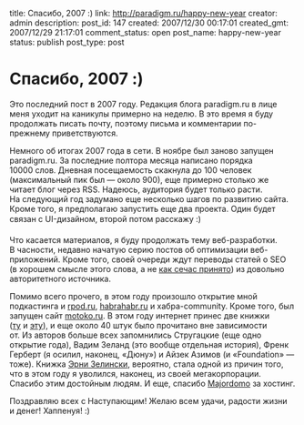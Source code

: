 title: Спасибо, 2007 :)
link: http://paradigm.ru/happy-new-year
creator: admin
description:
post_id: 147
created: 2007/12/30 00:17:01
created_gmt: 2007/12/29 21:17:01
comment_status: open
post_name: happy-new-year
status: publish
post_type: post

# Спасибо, 2007 :)

Это последний пост в 2007 году. Редакция блога paradigm.ru в лице меня уходит на каникулы примерно на неделю. В это время я буду продолжать писать почту, поэтому письма и комментарии по-прежнему приветствуются.

Немного об итогах 2007 года в сети. В ноябре был заново запущен paradigm.ru. За последние полтора месяца написано порядка 10000 слов. Дневная посещаемость скакнула до 100 человек (максимальный пик был — около 900), еще примерно столько же читает блог через RSS. Надеюсь, аудитория будет только расти. На следующий год задумано еще несколько шагов по развитию сайта. Кроме того, я предполагаю запустить еще два проекта. Один будет связан с UI-дизайном, второй потом расскажу :)

Что касается материалов, я буду продолжать тему веб-разработки. В часности, недавно начатую серию постов об оптимизации веб-приложений. Кроме того, своей очереди ждут переводы статей о SEO (в хорошем смысле этого слова, а не [как сечас принято](/media/monetization-maniacs/)) из довольно авторитетного источника.

Помимо всего прочего, в этом году произошло открытие мной подкастинга и [rpod.ru](http://rpod.ru), [habrahabr.ru](http://habrahabr.ru) и хабра-community. Кроме того, был запущен сайт [motoko.ru](http://motoko.ru). В этом году интернет принес две книжки ([ту](http://b23.ru/c8x) и [эту](http://b23.ru/c8i)), и еще около 40 штук было прочитано вне зависимости от. Из авторов больше всех запомнились Стругацкие (еще одно открытие года), Вадим Зеланд (это вообще отдельная история), Френк Герберт (я осилил, наконец, «Дюну») и Айзек Азимов (и «Foundation» — тоже). Книжка [Эрни Зелински](http://b23.ru/c8u), вероятно, стала одной из причин того, что в этом году я уволился, наконец, из своей мегакорпорации. Спасибо этим достойным людям. И еще, спасибо [Majordomo](http://www.majordomo.ru/) за хостинг.

Поздравляю всех с Наступающим! Желаю всем удачи, радости жизни и денег! Хаппенуя! :)
